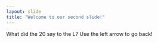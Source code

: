 ```yaml
---
layout: slide
title: "Welcome to our second slide!"
---
```

What did the 20 say to the L?
Use the left arrow to go back!
